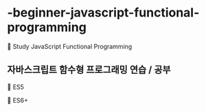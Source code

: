 # -beginner-javascript-functional-programming
:beginner: Study JavaScript Functional Programming 

## 자바스크립트 함수형 프로그래밍 연습 / 공부
:beginner: ES5

:beginner: ES6+